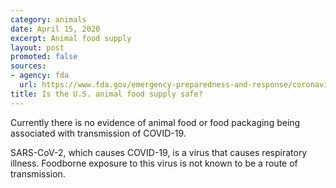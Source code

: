 ```yaml
---
category: animals
date: April 15, 2020
excerpt: Animal food supply
layout: post
promoted: false
sources:
- agency: fda
  url: https://www.fda.gov/emergency-preparedness-and-response/coronavirus-disease-2019-covid-19/coronavirus-disease-2019-covid-19-frequently-asked-questions
title: Is the U.S. animal food supply safe?
---
```


Currently there is no evidence of animal food or food packaging being associated with transmission of COVID-19.

SARS-CoV-2, which causes COVID-19, is a virus that causes respiratory illness. Foodborne exposure to this virus is not known to be a route of transmission.